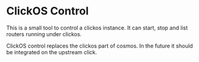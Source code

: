 # ClickOS Control

This is a small tool to control a clickos instance. It can start, stop and list routers running under clickos.

ClickOS control replaces the clickos part of cosmos. In the future it should be integrated on the upstream click.
